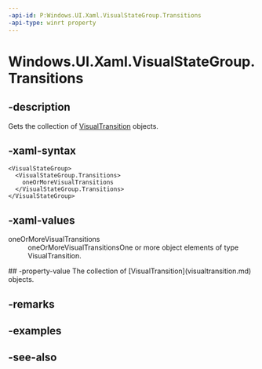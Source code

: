 ```yaml
---
-api-id: P:Windows.UI.Xaml.VisualStateGroup.Transitions
-api-type: winrt property
---
```


<!-- Property syntax
public Windows.Foundation.Collections.IVector<Windows.UI.Xaml.VisualTransition> Transitions { get; }
-->

# Windows.UI.Xaml.VisualStateGroup.Transitions

## -description
Gets the collection of [VisualTransition](visualtransition.md) objects.



## -xaml-syntax
```xaml
<VisualStateGroup>
  <VisualStateGroup.Transitions>
    oneOrMoreVisualTransitions
  </VisualStateGroup.Transitions>
</VisualStateGroup>
```


## -xaml-values
<dl><dt>oneOrMoreVisualTransitions</dt><dd>oneOrMoreVisualTransitionsOne or more object elements of type VisualTransition.</dd>
</dl>
## -property-value
The collection of [VisualTransition](visualtransition.md) objects.

## -remarks

## -examples

## -see-also
